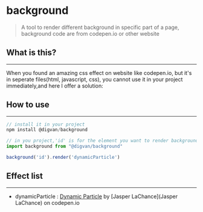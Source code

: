 # background

> A tool to render different background in specific part of a page, background code are from codepen.io or other website

## What is this?

---

When you found an amazing css effect on website like codepen.io, but it's in seperate files(html, javascript, css), you cannot use it in your project immediately,and here I offer a solution:

## How to use

---

```javascript
// install it in your project
npm install @digvan/background

// in you project,'id' is for the element you want to render background for, 'dynamicParticle' is from a effect list below
import background from "@digvan/background"

background('id').render('dynamicParticle')

```

## Effect list

---

- dynamicParticle : [Dynamic Particle](https://codepen.io/jasperlachance/pen/QNMwBg) by [Jasper LaChance](Jasper LaChance) on codepen.io